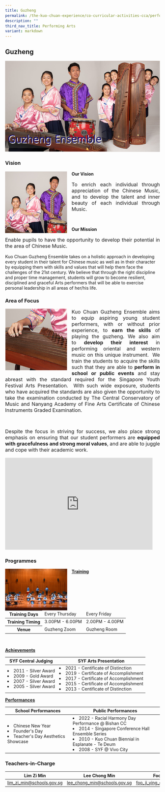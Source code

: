 ```yaml
---
title: Guzheng
permalink: /the-kuo-chuan-experience/co-curricular-activities-cca/performing-arts/guzheng/
description: ""
third_nav_title: Performing Arts
variant: markdown
---
```

## Guzheng

![](/images/The%20Kuo%20Chuan%20Experience/CCA/Guzheng/guzheng%20ensemble.jpg)

### Vision

<img align="left" style="width:40%;margin-right:15px;" src="/images/The%20Kuo%20Chuan%20Experience/CCA/Guzheng/guzheng1.jpg">

**Our Vision**  
<p style="text-align: justify;font-size:16px;">
To enrich each individual through appreciation of the Chinese Music, and to develop the talent and inner beauty of each individual through Music.</p>&nbsp; &nbsp;  
  
**Our Mission**  
<p style="text-align: justify;font-size:16px;">
Enable pupils to have the opportunity to develop their potential in the area of Chinese Music.
  
Kuo Chuan Guzheng Ensemble takes on a holistic approach in developing every student in their talent for Chinese music as well as in their character by equipping them with skills and values that will help them face the challenges of the 21st century. We believe that through the right discipline and proper time management, students will grow to become resilient, disciplined and graceful Arts performers that will be able to exercise personal leadership in all areas of her/his life.</p>

### Area of Focus

<img align="left" style="width:40%;margin-right:15px;" src="/images/The%20Kuo%20Chuan%20Experience/CCA/Guzheng/guzheng2.jpg">

<p style="text-align: justify;font-size:16px;">
Kuo Chuan Guzheng Ensemble aims to equip aspiring young student performers, with or without prior experience, to&nbsp;<b>earn the skills</b>&nbsp;of playing the guzheng. We also aim to&nbsp;<b>develop their interest</b>&nbsp;in performing oriental and western music on this unique instrument.&nbsp; We train the students to acquire the skills such that they are able to&nbsp;<b>perform in school or public events</b>&nbsp;and stay abreast with the standard required for the Singapore Youth Festival Arts Presentation.&nbsp; With such wide exposure, students who have acquired the standards are also given the opportunity to take the examination conducted by The Central Conservatory of Music and Nanyang Academy of Fine Arts Certificate of Chinese Instruments Graded Examination.</p>&nbsp;

  

<p style="text-align: justify;font-size:16px;">
Despite the focus in striving for success, we also place strong emphasis on ensuring that our student performers are&nbsp;<b>equipped with gracefulness and strong moral values</b>, and are able to juggle and cope with their academic work.</p>

<iframe allowfullscreen="true" height="299" width="480" frameborder="0" src="https://docs.google.com/presentation/d/e/2PACX-1vQAkhfBdxVoL3Mzs-Z7DAyiIW0HLzzXU5KWEQJ7rg9SrldenGYixi97JUVOEmEE2r5m-W5Tqhg-v4cd/embed?start=true&amp;loop=true&amp;delayms=3000"></iframe>

### Programmes

<img align="left" style="width:40%;margin-right:15px;" src="/images/The%20Kuo%20Chuan%20Experience/CCA/Guzheng/Programmes%20Pic%201.jpg">

**<u>Training</u>**

<table>
<thead>
  <tr>
    <th>Training Days</th>
    <td>Every Thursday</td>
    <td>Every Friday</td>
  </tr>
</thead>
<tbody>
  <tr>
    <th>Training Timing</th>
    <td>3.00PM - 6.00PM</td>
    <td>2.00PM - 4.00PM</td>
  </tr>
  <tr>
    <th>Venue</th>
    <td>Guzheng Zoom</td>
    <td>Guzheng Room</td>
  </tr>
</tbody>
</table>

<br>

**<u>Achievements</u>**

<table>
<thead>
  <tr>
    <th>SYF Central Judging</th>
    <th>SYF Arts Presentation</th>
  </tr>
</thead>
<tbody>
  <tr>
    <td><li>2011 - Silver Award</li><li>2009 - Gold Award</li><li>2007 - Silver Award</li><li>2005 - Silver Award</li></td>
    <td><li>2021 - Centificate of Distinction</li><li>2019 - Certificate of Accomplishment</li><li>2017 - Certificate of Accomplishment</li><li>2015 - Certificate of Accomplishment</li><li>2013 - Centificate of Distinction</li></td>
  </tr>
</tbody>
</table>

**<u>Performances</u>**




<table>
<thead>
  <tr>
    <th>School Performances</th>
    <th>Public Performances</th>
  </tr>
</thead>
<tbody>
  <tr>
    <td><li>Chinese New Year</li><li>Founder's Day</li><li>Teacher's Day Aesthetics Showcase</li></td>
    <td><li>2022 - Racial Harmony Day Performance @ Bishan CC</li><li>2014 - Singapore Conference Hall Ensemble Series</li><li>2010 - Kuo Chuan Biennial in Esplanate - Te Deum</li><li>2008 - SYF @ Vivo City</li></td>
  </tr>
</tbody>
</table>


### Teachers-in-Charge



| Lim Zi Min  |Lee Chong Min | Foo ji Ying Eunice |
| -------- | -------- |  -------- |
| <a href="mailto:lim_zi_min@schools.gov.sg">lim_zi_min@schools.gov.sg</a>     | <a href="mailto:lee_chong_min@schools.gov.sg">lee_chong_min@schools.gov.sg</a>     | <a href="mailto:foo_ji_ying_eunice@schools.gov.sg">foo_ji_ying_eunice@schools.gov.sg</a>